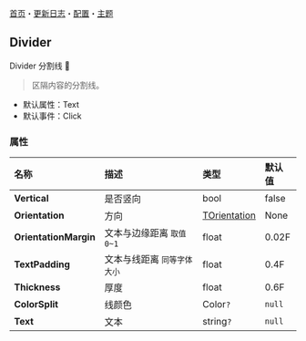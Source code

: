 ﻿[首页](../Home.md)・[更新日志](../UpdateLog.md)・[配置](../Config.md)・[主题](../Theme.md)

## Divider

Divider 分割线 👚

> 区隔内容的分割线。

- 默认属性：Text
- 默认事件：Click

### 属性

名称 | 描述 | 类型 | 默认值 |
:--|:--|:--|:--|
**Vertical** | 是否竖向 | bool | false |
**Orientation** | 方向 | [TOrientation](Enum.md#torientation) | None |
**OrientationMargin** | 文本与边缘距离 `取值 0~1` | float | 0.02F |
**TextPadding** | 文本与线距离 `同等字体大小` | float | 0.4F |
**Thickness** | 厚度 | float | 0.6F |
**ColorSplit** | 线颜色 | Color`?` | `null` |
**Text** | 文本 | string`?` | `null` |